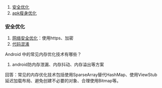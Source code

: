 1. [安全优化](#safe_opt)
2. [apk瘦身优化](6.apk瘦身.md)


### <span id = "safe_opt">安全优化</span>

1. [网络安全优化](../网络/2.Http、Https.md)：使用https、加密
2. [代码混淆](5.代码混淆.md)



Android 中的常见内存优化技术有哪些？
1. android防内存泄漏、内存抖动、内存溢出等方案

回答：常见的内存优化技术包括使用SparseArray替代HashMap、使用ViewStub延迟加载布局、避免创建不必要的对象、合理使用Bitmap等。

